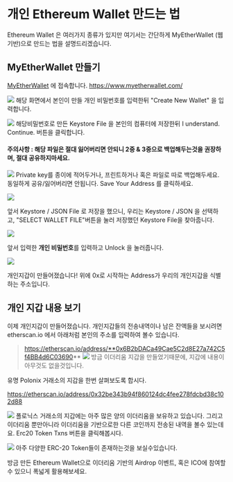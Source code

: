 # 개인 Ethereum Wallet 만드는 법

Ethereum Wallet 은 여러가지 종류가 있지만 여기서는 간단하게 MyEtherWallet (웹 기반)으로 만드는 법을 설명드리겠습니다.

## MyEtherWallet 만들기

[MyEtherWallet]( https://www.myetherwallet.com/) 에 접속합니다. https://www.myetherwallet.com/

![](https://github.com/TerryJung/Understanding_Blockchains/blob/master/img/HowToMakeEtherWallet/MyEtherWallet_1.JPG)
해당 화면에서 본인이 만들 개인 비밀번호를 입력한뒤 "Create New Wallet" 을 입력합니다.

![](https://github.com/TerryJung/Understanding_Blockchains/blob/master/img/HowToMakeEtherWallet/MyEtherWallet_2.JPG)
해당비밀번호로 만든 Keystore File 을 본인의 컴퓨터에 저장한뒤 I understand. Continue. 버튼을 클릭합니다.
#### 주의사항 : 해당 파일은 절대 잃어버리면 안되니 2중 & 3중으로 백업해두는것을 권장하며, 절대 공유하지마세요.

![](https://github.com/TerryJung/Understanding_Blockchains/blob/master/img/HowToMakeEtherWallet/MyEtherWallet_3.JPG)
Private key를 종이에 적어두거나, 프린트하거나 혹은 파일로 따로 백업해두세요. 동일하게 공유/잃어버리면 안됩니다. Save Your Address 를 클릭하세요. 

![](https://github.com/TerryJung/Understanding_Blockchains/blob/master/img/HowToMakeEtherWallet/MyEtherWallet_4.JPG)

앞서 Keystore  / JSON File 로 저장을 했으니, 우리는 Keystore / JSON 을 선택하고, "SELECT WALLET FILE"버튼을 눌러 저장했던 Keystore File을 찾아줍니다. 

![](https://github.com/TerryJung/Understanding_Blockchains/blob/master/img/HowToMakeEtherWallet/MyEtherWallet_5.JPG)

앞서 입력한 **개인 비밀번호**를 입력하고 Unlock 을 눌러줍니다. 

![](https://github.com/TerryJung/Understanding_Blockchains/blob/master/img/HowToMakeEtherWallet/MyEtherWallet_6.JPG)

개인지갑이 만들어졌습니다! 위에 0x로 시작하는 Address가 우리의 개인지갑을 식별하는 주소입니다.

## 개인 지갑 내용 보기

이제 개인지갑이 만들어졌습니다. 개인지갑들의 전송내역이나 남은 잔액들을 보시려면 etherscan.io 에서 아래처럼 본인의 주소를 입력하여 볼수 있습니다. 
> https://etherscan.io/address/**0x6B2bDACa49Cae5C2d8E27a742C5f4BB4d6C03690**
![](https://github.com/TerryJung/Understanding_Blockchains/blob/master/img/HowToMakeEtherWallet/MyEtherWallet_7.JPG)
방금 이더리움 지갑을 만들었기때문에, 지갑에 내용이 아무것도 없을것입니다. 

유명 Polonix 거래소의 지갑을 한번 살펴보도록 합시다.

https://etherscan.io/address/0x32be343b94f860124dc4fee278fdcbd38c102d88

![](https://github.com/TerryJung/Understanding_Blockchains/blob/master/img/HowToMakeEtherWallet/MyEtherWallet_8.JPG)
폴로닉스 거래소의 지갑에는 아주 많은 양의 이더리움을 보유하고 있습니다. 그리고 이더리움 뿐만아니라 이더리움을 기반으로한 다른 코인까지 전송된 내역을 볼수 있는데요. Erc20 Token Txns 버튼을 클릭해봅시다.

![](https://github.com/TerryJung/Understanding_Blockchains/blob/master/img/HowToMakeEtherWallet/MyEtherWallet_9.JPG) 
아주 다양한 ERC-20 Token들이 존재하는것을 보실수있습니다.

방금 만든 Ethereum Wallet으로 이더리움 기반의 Airdrop 이벤트, 혹은 ICO에 참여할수 있으니 폭넓게 활용해보세요.


